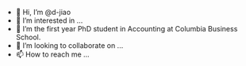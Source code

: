 - 👋 Hi, I’m @d-jiao
- 👀 I’m interested in ...
- 🌱 I’m the first year PhD student in Accounting at Columbia Business School.  
- 💞️ I’m looking to collaborate on ...
- 📫 How to reach me ...

<!---
d-jiao/d-jiao is a ✨ special ✨ repository because its `README.md` (this file) appears on your GitHub profile.
You can click the Preview link to take a look at your changes.
--->
